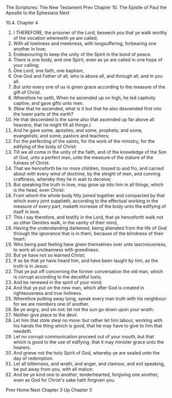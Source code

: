 The Scriptures: The New Testament
Prev
Chapter 10. The Epistle of Paul the Apostle to the Ephesians
Next

10.4. Chapter 4
1. I THEREFORE, the prisoner of the Lord, beseech you that ye walk worthy of the vocation wherewith ye are called,
2. With all lowliness and meekness, with longsuffering, forbearing one another in love;
3. Endeavouring to keep the unity of the Spirit in the bond of peace.
4. There is one body, and one Spirit, even as ye are called in one hope of your calling;
5. One Lord, one faith, one baptism,
6. One God and Father of all, who is above all, and through all, and in you all.
7. But unto every one of us is given grace according to the measure of the gift of Christ.
8. Wherefore he saith, When he ascended up on high, he led captivity captive, and gave gifts unto men.
9. (Now that he ascended, what is it but that he also descended first into the lower parts of the earth?
10. He that descended is the same also that ascended up far above all heavens, that he might fill all things.)
11. And he gave some, apostles; and some, prophets; and some, evangelists; and some, pastors and teachers;
12. For the perfecting of the saints, for the work of the ministry, for the edifying of the body of Christ:
13. Till we all come in the unity of the faith, and of the knowledge of the Son of God, unto a perfect man, unto the measure of the stature of the fulness of Christ:
14. That we henceforth be no more children, tossed to and fro, and carried about with every wind of doctrine, by the sleight of men, and cunning craftiness, whereby they lie in wait to deceive;
15. But speaking the truth in love, may grow up into him in all things, which is the head, even Christ:
16. From whom the whole body fitly joined together and compacted by that which every joint supplieth, according to the effectual working in the measure of every part, maketh increase of the body unto the edifying of itself in love.
17. This I say therefore, and testify in the Lord, that ye henceforth walk not as other Gentiles walk, in the vanity of their mind,
18. Having the understanding darkened, being alienated from the life of God through the ignorance that is in them, because of the blindness of their heart:
19. Who being past feeling have given themselves over unto lasciviousness, to work all uncleanness with greediness.
20. But ye have not so learned Christ;
21. If so be that ye have heard him, and have been taught by him, as the truth is in Jesus:
22. That ye put off concerning the former conversation the old man, which is corrupt according to the deceitful lusts;
23. And be renewed in the spirit of your mind;
24. And that ye put on the new man, which after God is created in righteousness and true holiness.
25. Wherefore putting away lying, speak every man truth with his neighbour: for we are members one of another.
26. Be ye angry, and sin not: let not the sun go down upon your wrath:
27. Neither give place to the devil.
28. Let him that stole steal no more: but rather let him labour, working with his hands the thing which is good, that he may have to give to him that needeth.
29. Let no corrupt communication proceed out of your mouth, but that which is good to the use of edifying, that it may minister grace unto the hearers.
30. And grieve not the holy Spirit of God, whereby ye are sealed unto the day of redemption.
31. Let all bitterness, and wrath, and anger, and clamour, and evil speaking, be put away from you, with all malice:
32. And be ye kind one to another, tenderhearted, forgiving one another, even as God for Christ's sake hath forgiven you.

Prev
Home
Next
Chapter 3
Up
Chapter 5

